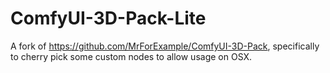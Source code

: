 # ComfyUI-3D-Pack-Lite

A fork of https://github.com/MrForExample/ComfyUI-3D-Pack,
specifically to cherry pick some custom nodes to allow usage on OSX.
